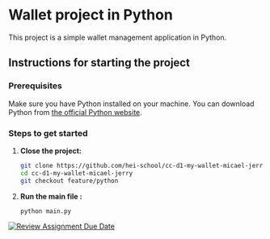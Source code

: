 # Wallet project in Python

This project is a simple wallet management application in Python.

## Instructions for starting the project

### Prerequisites

Make sure you have Python installed on your machine. You can download Python from [the official Python website](https://www.python.org/).

### Steps to get started

1. **Close the project:**

   ```bash
   git clone https://github.com/hei-school/cc-d1-my-wallet-micael-jerry.git
   cd cc-d1-my-wallet-micael-jerry
   git checkout feature/python

2. **Run the main file :**

   ```bash
   python main.py

[![Review Assignment Due Date](https://classroom.github.com/assets/deadline-readme-button-24ddc0f5d75046c5622901739e7c5dd533143b0c8e959d652212380cedb1ea36.svg)](https://classroom.github.com/a/hy8NMZUz)
